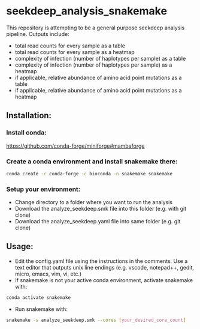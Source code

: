# seekdeep_analysis_snakemake

This repository is attempting to be a general purpose seekdeep analysis
pipeline. Outputs include:
 - total read counts for every sample as a table
 - total read counts for every sample as a heatmap
 - complexity of infection (number of haplotypes per sample) as a table
 - complexity of infection (number of haplotypes per sample) as a heatmap
 - if applicable, relative abundance of amino acid point mutations as a table
 - if applicable, relative abundance of amino acid point mutations as a heatmap

## Installation:
### Install conda:
https://github.com/conda-forge/miniforge#mambaforge

### Create a conda environment and install snakemake there:
```bash
conda create -c conda-forge -c bioconda -n snakemake snakemake
```

### Setup your environment:
 - Change directory to a folder where you want to run the analysis
 - Download the analyze_seekdeep.smk file into this folder (e.g. with git clone)
 - Download the analyze_seekdeep.yaml file into same folder (e.g. git clone)

## Usage:
 - Edit the config.yaml file using the instructions in the comments. Use a text 
 editor that outputs unix line endings (e.g. vscode, notepad++, gedit, micro,
 emacs, vim, vi, etc.)
 - If snakemake is not your active conda environment, activate snakemake with:
```bash
conda activate snakemake
```
 - Run snakemake with:
```bash
snakemake -s analyze_seekdeep.smk --cores [your_desired_core_count]
```

